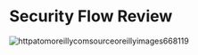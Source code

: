 # Security Flow Review
![httpatomoreillycomsourceoreillyimages668119](https://github.com/paulinoprojects/JuniperSRX/assets/111991325/6856ee88-72d8-46e8-9184-19c85f5f4aab)
